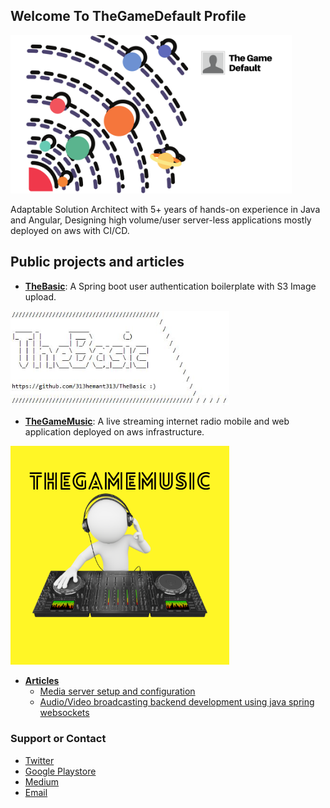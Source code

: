 ## Welcome To TheGameDefault Profile
<img src="TheGameDefault-Banner.png" width="450">

Adaptable Solution Architect with 5+ years of hands-on experience in Java and Angular, Designing high volume/user server-less applications mostly deployed on aws with CI/CD.

## Public projects and articles

- **[TheBasic](https://github.com/313hemant313/TheBasic "TheBasic")**: A Spring boot user authentication boilerplate with S3 Image upload.
<a href="https://github.com/313hemant313/TheBasic" />
<img src="TheBasic.JPG" width="350">

- **[TheGameMusic](https://thegamemusic.me "TheGameMusic")**: A live streaming internet radio mobile and web application deployed on aws infrastructure.
<a href="https://thegamemusic.me" />
<img src="TheGameMusic_cover.png" width="350">

- **[Articles](https://thegamedefault.medium.com "Articles")**
  * [Media server setup and configuration](https://thegamedefault.medium.com/create-your-own-media-streaming-platform-using-open-source-technologies-90f08138465b "Media server setup and configuration")
  * [Audio/Video broadcasting backend development using java spring websockets](https://thegamedefault.medium.com/create-your-own-media-streaming-platform-using-open-source-technologies-part-2-e718455bd46e "Audio/Video broadcasting backend development using java spring websockets")

### Support or Contact

- [Twitter](https://twitter.com/313hitman313 "Twitter")
- [Google Playstore](https://play.google.com/store/apps/dev?id=7450136738745874896 "Google Playstore")
- [Medium](https://thegamedefault.medium.com/ "Medium")
- [Email](mailto:v313hemant@gmail.com "Email")
